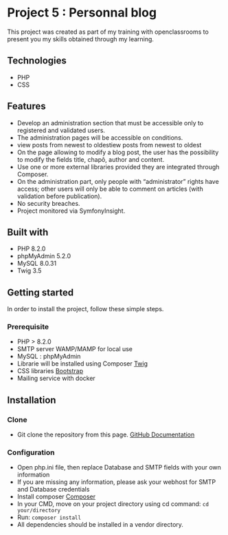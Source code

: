 # Project 5 : Personnal blog

This project was created as part of my training with openclassrooms to present you my skills obtained through my learning.

## Technologies

- PHP
- CSS

## Features

- Develop an administration section that must be accessible only to registered and validated users.
- The administration pages will be accessible on conditions.
- view posts from newest to oldestiew posts from newest to oldest
- On the page allowing to modify a blog post, the user has the possibility to modify the fields title, chapô, author and content.
- Use one or more external libraries provided they are integrated through Composer.
- On the administration part, only people with “administrator” rights have access; other users will only be able to comment on articles (with validation before publication).
- No security breaches.
- Project monitored via SymfonyInsight.

## Built with

- PHP 8.2.0
- phpMyAdmin 5.2.0
- MySQL 8.0.31
- Twig 3.5

## Getting started

In order to install the project, follow these simple steps.

### Prerequisite

- PHP > 8.2.0
- SMTP server WAMP/MAMP for local use
- MySQL : phpMyAdmin
- Librarie will be installed using Composer [Twig](https://twig.symfony.com/doc/1.x/installation.html)
- CSS libraries [Bootstrap](https://getbootstrap.com/)
- Mailing service with docker

## Installation

### Clone

- Git clone the repository from this page. [GitHub Documentation](https://docs.github.com/fr/repositories/creating-and-managing-repositories/cloning-a-repository)

### Configuration

- Open php.ini file, then replace Database and SMTP fields with your own information
- If you are missing any information, please ask your webhost for SMTP and Database credentials
- Install composer [Composer](https://getcomposer.org/doc/00-intro.md)
- In your CMD, move on your project directory using cd command:
  `cd your/directory`
- Run:
  `composer install`
- All dependencies should be installed in a vendor directory.
